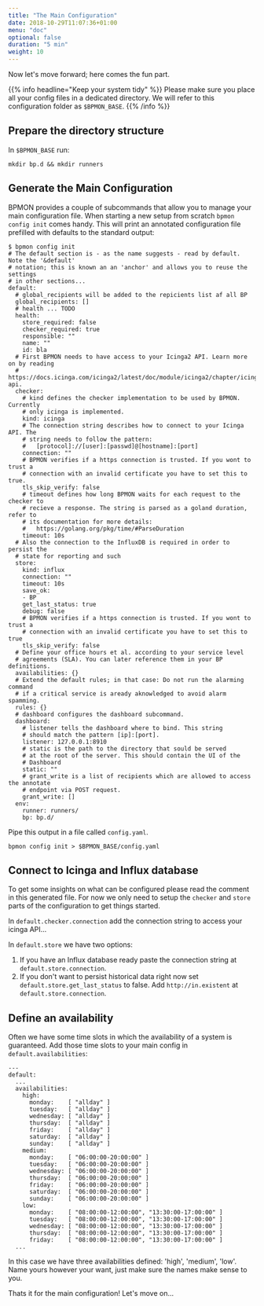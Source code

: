 ```yaml
---
title: "The Main Configuration"
date: 2018-10-29T11:07:36+01:00
menu: "doc"
optional: false
duration: "5 min"
weight: 10
---
```


Now let's move forward; here comes the fun part.

<!--more-->

{{% info headline="Keep your system tidy" %}}
Please make sure you place all your config files in a dedicated directory. We will refer to this configuration 
folder as `$BPMON_BASE`.
{{% /info %}}

## Prepare the directory structure

In `$BPMON_BASE` run:

```
mkdir bp.d && mkdir runners
```

## Generate the Main Configuration

BPMON provides a couple of subcommands that allow you to manage your main configuration file.
When starting a new setup from scratch `bpmon config init` comes handy. This will print an annotated 
configuration file prefilled with defaults to the standard output:

```
$ bpmon config init
# The default section is - as the name suggests - read by default. Note the '&default'
# notation; this is known an an 'anchor' and allows you to reuse the settings
# in other sections...
default:
  # global_recipients will be added to the repicients list af all BP
  global_recipients: []
  # health ... TODO
  health:
    store_required: false
    checker_required: true
    responsible: ""
    name: ""
    id: bla
  # First BPMON needs to have access to your Icinga2 API. Learn more on by reading
  # https://docs.icinga.com/icinga2/latest/doc/module/icinga2/chapter/icinga2-api.
  checker:
    # kind defines the checker implementation to be used by BPMON. Currently
    # only icinga is implemented.
    kind: icinga
    # The connection string describes how to connect to your Icinga API. The
    # string needs to follow the pattern:
    #   [protocol]://[user]:[passwd]@[hostname]:[port]
    connection: ""
    # BPMON verifies if a https connection is trusted. If you wont to trust a
    # connection with an invalid certificate you have to set this to true.
    tls_skip_verify: false
    # timeout defines how long BPMON waits for each request to the checker to
    # recieve a response. The string is parsed as a goland duration, refer to
    # its documentation for more details:
    #   https://golang.org/pkg/time/#ParseDuration
    timeout: 10s
  # Also the connection to the InfluxDB is required in order to persist the
  # state for reporting and such
  store:
    kind: influx
    connection: ""
    timeout: 10s
    save_ok:
    - BP
    get_last_status: true
    debug: false
    # BPMON verifies if a https connection is trusted. If you wont to trust a
    # connection with an invalid certificate you have to set this to true
    tls_skip_verify: false
  # Define your office hours et al. according to your service level
  # agreements (SLA). You can later reference them in your BP definitions.
  availabilities: {}
  # Extend the default rules; in that case: Do not run the alarming command
  # if a critical service is aready aknowledged to avoid alarm spamming.
  rules: {}
  # dashboard configures the dashboard subcommand.
  dashboard:
    # listener tells the dashboard where to bind. This string
    # should match the pattern [ip]:[port].
    listener: 127.0.0.1:8910
    # static is the path to the directory that sould be served
    # at the root of the server. This should contain the UI of the
    # Dashboard
    static: ""
    # grant_write is a list of recipients which are allowed to access the annotate
    # endpoint via POST request.
    grant_write: []
  env:
    runner: runners/
    bp: bp.d/
```

Pipe this output in a file called `config.yaml`. 

```
bpmon config init > $BPMON_BASE/config.yaml
```

## Connect to Icinga and Influx database

To get some insights on what can be configured please read the comment in 
this generated file. For now we only need to setup the `checker` and `store` parts of the configuration to get things started.

In `default.checker.connection` add the connection string to access your icinga API...

In `default.store` we have two options:

1. If you have an Influx database ready paste the connection string at `default.store.connection`.
2. If you don't want to persist historical data right now set `default.store.get_last_status` to false. Add `http://in.existent` 
   at `default.store.connection`.

## Define an availability

Often we have some time slots in which the availability of a system is guaranteed. Add those time slots to your main config in `default.availabilities`:

```
---
default:
  ...
  availabilities:
    high:
      monday:    [ "allday" ]
      tuesday:   [ "allday" ]
      wednesday: [ "allday" ]
      thursday:  [ "allday" ]
      friday:    [ "allday" ]
      saturday:  [ "allday" ]
      sunday:    [ "allday" ]
    medium:
      monday:    [ "06:00:00-20:00:00" ]
      tuesday:   [ "06:00:00-20:00:00" ]
      wednesday: [ "06:00:00-20:00:00" ]
      thursday:  [ "06:00:00-20:00:00" ]
      friday:    [ "06:00:00-20:00:00" ]
      saturday:  [ "06:00:00-20:00:00" ]
      sunday:    [ "06:00:00-20:00:00" ]
    low:
      monday:    [ "08:00:00-12:00:00", "13:30:00-17:00:00" ]
      tuesday:   [ "08:00:00-12:00:00", "13:30:00-17:00:00" ]
      wednesday: [ "08:00:00-12:00:00", "13:30:00-17:00:00" ]
      thursday:  [ "08:00:00-12:00:00", "13:30:00-17:00:00" ]
      friday:    [ "08:00:00-12:00:00", "13:30:00-17:00:00" ]
  ...
```

In this case we have three availabilities defined: 'high', 'medium', 'low'. Name yours however your want, just make sure the names make sense to you.

Thats it for the main configuration! Let's move on...
